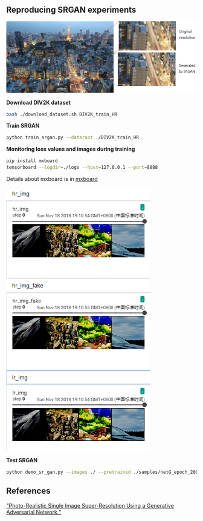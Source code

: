 ## Reproducing SRGAN experiments

![images](pred.png "images ")

**Download DIV2K dataset**
```bash
bash ./download_dataset.sh DIV2K_train_HR
```

**Train SRGAN**
```bash
python train_srgan.py --dataroot ./DIV2K_train_HR
```

**Monitoring loss values and images during training**
```bash
pip install mxboard
tensorboard --logdir=./logs --host=127.0.0.1 --port=8888
```
Details about mxboard is in [mxboard](https://github.com/awslabs/mxboard)

![images](images.png "images during training")

**Test SRGAN**

```bash
python demo_sr_gan.py --images ./ --pretrained ./samples/netG_epoch_20000.params --gpu_id -1
```

## References
["Photo-Realistic Single Image Super-Resolution Using a Generative Adversarial Network
"](https://arxiv.org/abs/1609.04802)